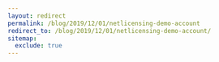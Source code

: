 ```yaml
---
layout: redirect
permalink: /blog/2019/12/01/netlicensing-demo-account
redirect_to: /blog/2019/12/01/netlicensing-demo-account/
sitemap:
  exclude: true
---
```

